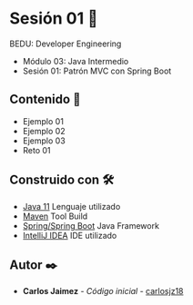# Sesión 01 🤖

BEDU: Developer Engineering
- Módulo 03: Java Intermedio
- Sesión 01: Patrón MVC con Spring Boot

## Contenido 📑

- Ejemplo 01
- Ejemplo 02
- Ejemplo 03
- Reto 01

## Construido con 🛠️

* [Java 11]() Lenguaje utilizado
* [Maven]() Tool Build
* [Spring/Spring Boot]() Java Framework
* [IntelliJ IDEA]() IDE utilizado

## Autor ✒️

* **Carlos Jaimez** - *Código inicial* - [carlosjz18](https://github.com/carlosjz18)